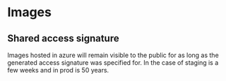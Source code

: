 # Images

## Shared access signature

Images hosted in azure will remain visible to the public for as long as the generated access signature was specified for. In the case of staging is a few weeks and in prod is 50 years.
